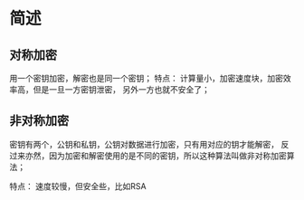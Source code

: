 # 简述

## 对称加密

用一个密钥加密，解密也是同一个密钥；
特点： 计算量小，加密速度块，加密效率高，但是一旦一方密钥泄密，
另外一方也就不安全了；



## 非对称加密

密钥有两个，公钥和私钥，公钥对数据进行加密，只有用对应的钥才能解密，
反过来亦然，因为加密和解密使用的是不同的密钥，所以这种算法叫做非对称加密算法；

特点： 速度较慢，但安全些，比如RSA
